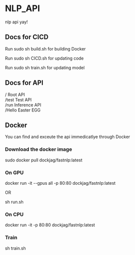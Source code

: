 # NLP_API
nlp api yay!

## Docs for CICD
Run sudo sh build.sh for building Docker

Run sudo sh CICD.sh for updating code

Run sudo sh train.sh for updating model

## Docs for API

/ Root API\
/test Test API\
/run Inference API\
/Hello Easter EGG

## Docker
You can find and exceute the api immedicatlye through Docker

### Download the docker image
sudo docker pull dockjag/fastnlp:latest

### On GPU
docker run -it --gpus all -p 80:80 dockjag/fastnlp:latest

OR

sh run.sh

### On CPU
docker run -it -p 80:80 dockjag/fastnlp:latest

### Train 
sh train.sh
